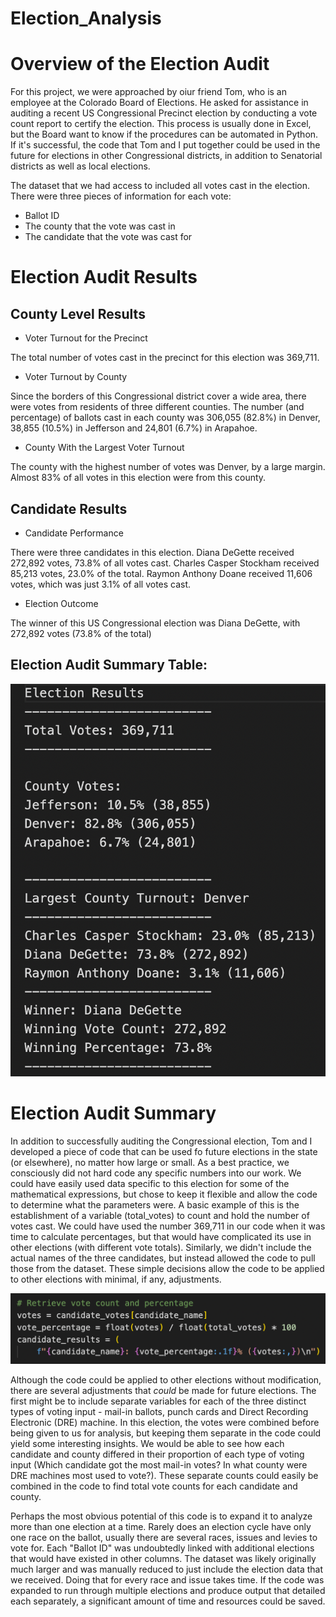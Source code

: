 # Election_Analysis

# Overview of the Election Audit

For this project, we were approached by oiur friend Tom, who is an employee at the Colorado Board of Elections. He asked for assistance in auditing a recent US Congressional Precinct election by conducting a vote count report to certify the election. This process is usually done in Excel, but the Board want to know if the procedures can be automated in Python. If it's successful, the code that Tom and I put together could be used in the future for elections in other Congressional districts, in addition to Senatorial districts as well as local elections.

The dataset that we had access to included all votes cast in the election. There were three pieces of information for each vote:
- Ballot ID
- The county that the vote was cast in
- The candidate that the vote was cast for

# Election Audit Results

## County Level Results

- Voter Turnout for the Precinct

The total number of votes cast in the precinct for this election was 369,711.

- Voter Turnout by County

Since the borders of this Congressional district cover a wide area, there were votes from residents of three different counties. The number (and percentage) of ballots cast in each county was 306,055 (82.8%) in Denver, 38,855 (10.5%) in Jefferson and 24,801 (6.7%) in Arapahoe. 

- County With the Largest Voter Turnout

The county with the highest number of votes was Denver, by a large margin. Almost 83% of all votes in this election were from this county.

## Candidate Results

- Candidate Performance

There were three candidates in this election. Diana DeGette received 272,892 votes, 73.8% of all votes cast. Charles Casper Stockham received 85,213 votes, 23.0% of the total. Raymon Anthony Doane received 11,606 votes, which was just 3.1% of all votes cast.

- Election Outcome

The winner of this US Congressional election was Diana DeGette, with 272,892 votes (73.8% of the total)

## **Election Audit Summary Table:**

![summary table](https://github.com/brianbutler08/Election_Analysis/blob/main/Election_Analysis/VS%20Code%20election%20output.png)

# Election Audit Summary

In addition to successfully auditing the Congressional election, Tom and I developed a piece of code that can be used fo future elections in the state (or elsewhere), no matter how large or small. As a best practice, we consciously did not hard code any specific numbers into our work. We could have easily used data specific to this election for some of the mathematical expressions, but chose to keep it flexible and allow the code to determine what the parameters were. A basic example of this is the establishment of a variable (total_votes) to count and hold the number of votes cast. We could have used the number 369,711 in our code when it was time to calculate percentages, but that would have complicated its use in other elections (with different vote totals). Similarly, we didn't include the actual names of the three candidates, but instead allowed the code to pull those from the dataset. These simple decisions allow the code to be applied to other elections with minimal, if any, adjustments.

![code example](https://github.com/brianbutler08/Election_Analysis/blob/main/election%20analysis%20code%20example.png)

Although the code could be applied to other elections without modification, there are several adjustments that *could* be made for future elections. The first might be to include separate variables for each of the three distinct types of voting input - mail-in ballots, punch cards and Direct Recording Electronic (DRE) machine. In this election, the votes were combined before being given to us for analysis, but keeping them separate in the code could yield some interesting insights. We would be able to see how each candidate and county differed in their proportion of each type of voting input (Which candidate got the most mail-in votes? In what county were DRE machines most used to vote?). These separate counts could easily be combined in the code to find total vote counts for each candidate and county.

Perhaps the most obvious potential of this code is to expand it to analyze more than one election at a time. Rarely does an election cycle have only one race on the ballot, usually there are several races, issues and levies to vote for. Each "Ballot ID" was undoubtedly linked with additional elections that would have existed in other columns. The dataset was likely originally much larger and was manually reduced to just include the election data that we received. Doing that for every race and issue takes time. If the code was expanded to run through multiple elections and produce output that detailed each separately, a significant amount of time and resources could be saved.
